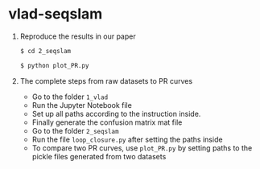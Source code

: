 # vlad-seqslam

1. Reproduce the results in our paper

   ```bash
   $ cd 2_seqslam
   
   $ python plot_PR.py
   ```

2. The complete steps from raw datasets to PR curves

   - Go to the folder `1_vlad`
   - Run the Jupyter Notebook file 
   - Set up all paths according to the instruction inside.
   - Finally generate the confusion matrix mat file
   - Go to the folder `2_seqslam`
   - Run the file `loop_closure.py` after setting the paths inside
   - To compare two PR curves, use `plot_PR.py` by setting paths to the pickle files generated from two datasets 

   
